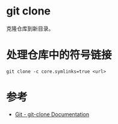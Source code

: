 git clone
=========
克隆仓库到新目录。


# 处理仓库中的符号链接
`git clone -c core.symlinks=true <url>`


# 参考
 * [Git - git-clone Documentation](https://git-scm.com/docs/git-clone)
